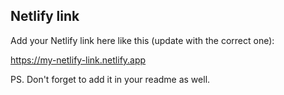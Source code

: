## Netlify link
Add your Netlify link here like this (update with the correct one):

https://my-netlify-link.netlify.app

PS. Don't forget to add it in your readme as well.
